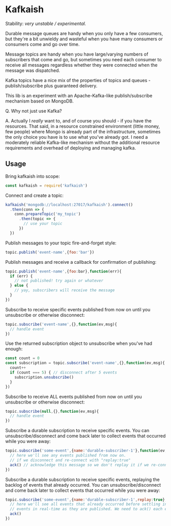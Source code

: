 # Kafkaish

Stability: _very unstable / experimental._

Durable message queues are handy when you only have a few consumers, but they're a bit unwieldy and wasteful when you have many consumers or consumers come and go over time.

Message topics are handy when you have large/varying numbers of subscribers that come and go, but sometimes you need each consumer to receive all messages regardless whether they were connected when the message was dispatched.

Kafka topics have a nice mix of the properties of topics and queues - publish/subscribe plus guaranteed delivery.

This lib is an experiment with an Apache-Kafka-like publish/subscribe mechanism based on MongoDB.

Q. Why not just use Kafka?

A. Actually I _really_ want to, and of course you should - if you have the resources. That said, in a resource constrained environment (little money, few people) where Mongo is already part of the infrastructure, sometimes the only choice you have is to use what you've already got. I need a moderately reliable Kafka-like mechanism without the additional resource requirements and overhead of deploying and managing kafka.

## Usage

Bring kafkaish into scope:

```javascript
const kafkaish = require('kafkaish')
```

Connect and create a topic:

```javascript
kafkaish('mongodb://localhost:27017/kafkaish').connect()
  .then(conn => {
    conn.prepareTopic('my_topic')
      .then(topic => {
        // use your topic
      })
  })
```

Publish messages to your topic fire-and-forget style:

```javascript
topic.publish('event-name',{foo:'bar'})
```

Publish messages and receive a callback for confirmation of publishing:

```javascript
topic.publish('event-name',{foo:bar},function(err){
  if (err) {
    // not published! try again or whatever
  } else {
    // yay, subscribers will receive the message
  }
})
```

Subscribe to receive specific events published from now on until you unsubscribe or otherwise disconnect:

```javascript
topic.subscribe('event-name',{},function(ev,msg){
  // handle event
})
```

Use the returned subscription object to unsubscribe when you've had enough:

```javascript
const count = 0
const subscription = topic.subscribe('event-name',{},function(ev,msg){
  count++
  if (count === 5) { // disconnect after 5 events
    subscription.unsubscribe()
  }
})
```

Subscribe to receive ALL events published from now on until you unsubscribe or otherwise disconnect:

```javascript
topic.subscribe(null,{},function(ev,msg){
  // handle event
})
```

Subscribe a durable subscription to receive specific events. You can unsubscribe/disconnect and come back later to collect events that occurred while you were away:

```javascript
topic.subscribe('some-event',{name:'durable-subscriber-1'},function(ev,msg,ack){
  // here we'll see any events published from now on.
  // if we disconnect and re-connect with "replay:true"
  ack() // acknowledge this message so we don't replay it if we re-connect
})
```

Subscribe a durable subscription to receive specific events, replaying the backlog of events that already occurred. You can unsubscribe/disconnect and come back later to collect events that occurred while you were away:

```javascript
topic.subscribe('some-event',{name:'durable-subscriber-1',replay:true},function(ev,msg,ack){
  // here we'll see all events that already occurred before settling in to receive
  // events in real-time as they are published. We need to ack() each event.
  ack()
})
```
